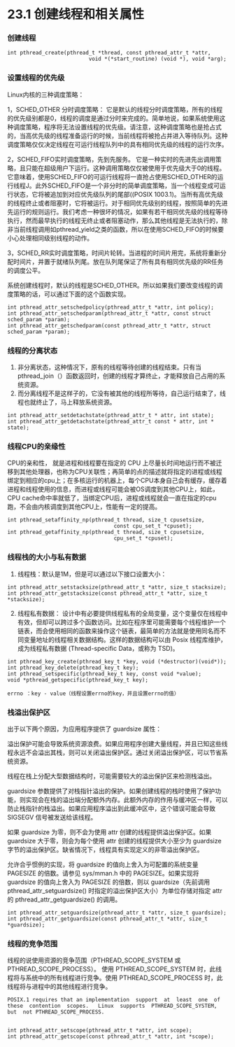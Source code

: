 # 23.1 创建线程和相关属性
### 创建线程
```
int pthread_create(pthread_t *thread, const pthread_attr_t *attr,
                          void *(*start_routine) (void *), void *arg);

```

### 设置线程的优先级

Linux内核的三种调度策略：

1，SCHED_OTHER 分时调度策略：
它是默认的线程分时调度策略，所有的线程的优先级别都是0，线程的调度是通过分时来完成的。简单地说，如果系统使用这种调度策略，程序将无法设置线程的优先级。请注意，这种调度策略也是抢占式的，当高优先级的线程准备运行的时候，当前线程将被抢占并进入等待队列。这种调度策略仅仅决定线程在可运行线程队列中的具有相同优先级的线程的运行次序。
  
2，SCHED_FIFO实时调度策略，先到先服务。
它是一种实时的先进先出调用策略，且只能在超级用户下运行。这种调用策略仅仅被使用于优先级大于0的线程。它意味着，使用SCHED_FIFO的可运行线程将一直抢占使用SCHED_OTHER的运行线程J。此外SCHED_FIFO是一个非分时的简单调度策略，当一个线程变成可运行状态，它将被追加到对应优先级队列的尾部((POSIX 1003.1)。当所有高优先级的线程终止或者阻塞时，它将被运行。对于相同优先级别的线程，按照简单的先进先运行的规则运行。我们考虑一种很坏的情况，如果有若干相同优先级的线程等待执行，然而最早执行的线程无终止或者阻塞动作，那么其他线程是无法执行的，除非当前线程调用如pthread_yield之类的函数，所以在使用SCHED_FIFO的时候要小心处理相同级别线程的动作。

3，SCHED_RR实时调度策略，时间片轮转。当进程的时间片用完，系统将重新分配时间片，并置于就绪队列尾。放在队列尾保证了所有具有相同优先级的RR任务的调度公平。

系统创建线程时，默认的线程是SCHED_OTHER。所以如果我们要改变线程的调度策略的话，可以通过下面的这个函数实现。

```
int pthread_attr_setschedpolicy(pthread_attr_t *attr, int policy);
int pthread_attr_setschedparam(pthread_attr_t *attr, const struct sched_param *param);
int pthread_attr_getschedparam(const pthread_attr_t *attr, struct sched_param *param);
```

### 线程的分离状态

1. 非分离状态，这种情况下，原有的线程等待创建的线程结束。只有当pthread_join（）函数返回时，创建的线程才算终止，才能释放自己占用的系统资源。
2. 而分离线程不是这样子的，它没有被其他的线程所等待，自己运行结束了，线程也就终止了，马上释放系统资源。

```
int pthread_attr_setdetachstate(pthread_attr_t * attr, int state);
int pthread_attr_getdetachstate(pthread_attr_t const * attr, int * state);

```

### 线程CPU的亲缘性
CPU的亲和性， 就是进程和线程要在指定的 CPU 上尽量长时间地运行而不被迁移到其他处理器，也称为CPU关联性；再简单的点的描述就将指定的进程或线程绑定到相应的cpu上；在多核运行的机器上，每个CPU本身自己会有缓存，缓存着进程和线程使用的信息，而进程或线程可能会被OS调度到其他CPU上，如此，CPU cache命中率就低了，当绑定CPU后，进程或线程就会一直在指定的cpu跑，不会由内核调度到其他CPU上，性能有一定的提高。

```
int pthread_setaffinity_np(pthread_t thread, size_t cpusetsize,
                                  const cpu_set_t *cpuset);
int pthread_getaffinity_np(pthread_t thread, size_t cpusetsize,
                                  cpu_set_t *cpuset);
```

### 线程栈的大小与私有数据
1. 线程栈：默认是1M，但是可以通过以下接口设置大小：

```
int pthread_attr_setstacksize(pthread_attr_t *attr, size_t stacksize);
int pthread_attr_getstacksize(const pthread_attr_t *attr, size_t *stacksize);
```

2. 线程私有数据：
设计中有必要提供线程私有的全局变量，这个变量仅在线程中有效，但却可以跨过多个函数访问。比如在程序里可能需要每个线程维护一个链表，而会使用相同的函数来操作这个链表，最简单的方法就是使用同名而不同变量地址的线程相关数据结构。这样的数据结构可以由 Posix 线程库维护，成为线程私有数据 (Thread-specific Data，或称为 TSD)。

```
int pthread_key_create(pthread_key_t *key, void (*destructor)(void*));
int pthread_key_delete(pthread_key_t key);
int pthread_setspecific(pthread_key_t key, const void *value);
void *pthread_getspecific(pthread_key_t key);

errno ：key - value（线程设置errno的key，并且设置errno的值）

```

### 栈溢出保护区
出于以下两个原因，为应用程序提供了 guardsize 属性：

溢出保护可能会导致系统资源浪费。如果应用程序创建大量线程，并且已知这些线程永远不会溢出其栈，则可以关闭溢出保护区。通过关闭溢出保护区，可以节省系统资源。

线程在栈上分配大型数据结构时，可能需要较大的溢出保护区来检测栈溢出。

guardsize 参数提供了对栈指针溢出的保护。如果创建线程的栈时使用了保护功能，则实现会在栈的溢出端分配额外内存。此额外内存的作用与缓冲区一样，可以防止栈指针的栈溢出。如果应用程序溢出到此缓冲区中，这个错误可能会导致 SIGSEGV 信号被发送给该线程。

如果 guardsize 为零，则不会为使用 attr 创建的线程提供溢出保护区。如果 guardsize 大于零，则会为每个使用 attr 创建的线程提供大小至少为 guardsize 字节的溢出保护区。缺省情况下，线程具有实现定义的非零溢出保护区。

允许合乎惯例的实现，将 guardsize 的值向上舍入为可配置的系统变量 PAGESIZE 的倍数。请参见 sys/mman.h 中的 PAGESIZE。如果实现将 guardsize 的值向上舍入为 PAGESIZE 的倍数，则以 guardsize（先前调用 pthread_attr_setguardsize() 时指定的溢出保护区大小）为单位存储对指定 attr 的 pthread_attr_getguardsize() 的调用。

```
int pthread_attr_setguardsize(pthread_attr_t *attr, size_t guardsize);
int pthread_attr_getguardsize(const pthread_attr_t *attr, size_t *guardsize);

```

### 线程的竞争范围

线程的说使用资源的竞争范围（PTHREAD_SCOPE_SYSTEM 或 PTHREAD_SCOPE_PROCESS）。 使用 PTHREAD_SCOPE_SYSTEM 时，此线程将与系统中的所有线程进行竞争。使用 PTHREAD_SCOPE_PROCESS 时，此线程将与进程中的其他线程进行竞争。
```
POSIX.1 requires that an implementation  support  at  least  one  of  these  contention  scopes.   Linux  supports  PTHREAD_SCOPE_SYSTEM,  but  not PTHREAD_SCOPE_PROCESS.
	   
```
```
int pthread_attr_setscope(pthread_attr_t *attr, int scope);
int pthread_attr_getscope(const pthread_attr_t *attr, int *scope);

```
